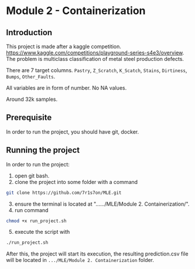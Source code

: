 # Module 2 - Containerization

## Introduction

This project is made after a kaggle competition. https://www.kaggle.com/competitions/playground-series-s4e3/overview.
The problem is multiclass classification of metal steel production defects.

There are 7 target columns. `Pastry`, `Z_Scratch`, `K_Scatch`, `Stains`, `Dirtiness`, `Bumps`, `Other_Faults`.

All variables are in form of number. No NA values.

Around 32k samples.

## Prerequisite
In order to run the project, you should have git, docker.

## Running the project

In order to run the project:
1. open git bash.
2. clone the project into some folder with a command 
```bash 
git clone https://github.com/7r1s7on/MLE.git
```
3. ensure the terminal is located at "....../MLE/Module 2. Containerization/".
4. run command 
```bash
chmod +x run_project.sh
```
5. execute the script with 
```bash
./run_project.sh
```

After this, the project will start its execution, the resulting prediction.csv file will be located in `.../MLE/Module 2. Containerization` folder.
